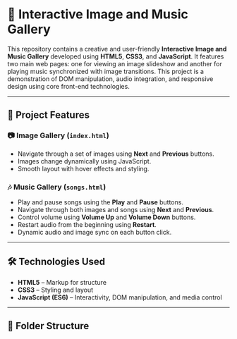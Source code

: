 # 🎵 Interactive Image and Music Gallery

This repository contains a creative and user-friendly **Interactive Image and Music Gallery** developed using **HTML5**, **CSS3**, and **JavaScript**. It features two main web pages: one for viewing an image slideshow and another for playing music synchronized with image transitions. This project is a demonstration of DOM manipulation, audio integration, and responsive design using core front-end technologies.

---

## 📌 Project Features

### 📷 Image Gallery (`index.html`)
- Navigate through a set of images using **Next** and **Previous** buttons.
- Images change dynamically using JavaScript.
- Smooth layout with hover effects and styling.

### 🎶 Music Gallery (`songs.html`)
- Play and pause songs using the **Play** and **Pause** buttons.
- Navigate through both images and songs using **Next** and **Previous**.
- Control volume using **Volume Up** and **Volume Down** buttons.
- Restart audio from the beginning using **Restart**.
- Dynamic audio and image sync on each button click.

---

## 🛠️ Technologies Used

- **HTML5** – Markup for structure
- **CSS3** – Styling and layout
- **JavaScript (ES6)** – Interactivity, DOM manipulation, and media control

---

## 📁 Folder Structure

